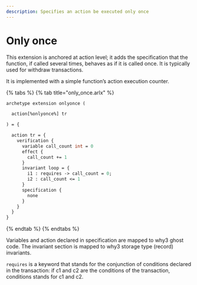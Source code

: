 ```yaml
---
description: Specifies an action be executed only once
---
```


# Only once

This extension is anchored at action level; it adds the specification that the function, if called several times, behaves as if it is called once. It is typically used for withdraw transactions.

It is implemented with a simple function’s action execution counter.

{% tabs %}
{% tab title="only\_once.arlx" %}
```ocaml
archetype extension onlyonce (

  action[%onlyonce%] tr

) = {

  action tr = {
    verification {
      variable call_count int = 0
      effect {
        call_count += 1
      }
      invariant loop = {
        i1 : requires -> call_count = 0;
        i2 : call_count <= 1
      }
      specification {
        none
      }
    }
  }
}
```
{% endtab %}
{% endtabs %}

Variables and action declared in specification are mapped to why3 ghost code. The invariant section is mapped to why3 storage type \(record\) invariants.

`requires` is a keyword that stands for the conjunction of conditions declared in the transaction: if c1 and c2 are the conditions of the transaction, conditions stands for c1 and c2.

